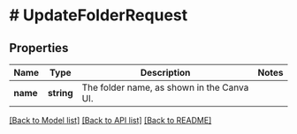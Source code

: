 # # UpdateFolderRequest

## Properties

Name | Type | Description | Notes
------------ | ------------- | ------------- | -------------
**name** | **string** | The folder name, as shown in the Canva UI. |

[[Back to Model list]](../../README.md#models) [[Back to API list]](../../README.md#endpoints) [[Back to README]](../../README.md)
